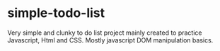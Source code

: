 # simple-todo-list
Very simple and clunky to do list project mainly created to practice Javascript, Html and CSS. Mostly javascript DOM manipulation basics.
